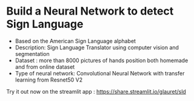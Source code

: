 # Build a Neural Network to detect Sign Language
- Based on the American Sign Language alphabet
- Description: Sign Language Translator using computer vision and segmentation
- Dataset : more than 8000 pictures of hands position both homemade and from online dataset
- Type of neural network: Convolutional Neural Network with transfer learning from Resnet50 V2

Try it out now on the streamlit app : https://share.streamlit.io/glauret/sld
